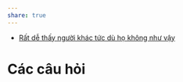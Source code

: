 ```yaml
---
share: true
---
```

- [Rất dễ thấy người khác tức dù họ không như vậy](../../Quan%20%C4%91i%E1%BB%83m,%20th%C3%A1i%20%C4%91%E1%BB%99,%20nguy%C3%AAn%20t%E1%BA%AFc%20s%E1%BB%91ng,%20%C4%91i%E1%BB%81u%20m%C3%ACnh%20th%E1%BA%A5y%20ho%E1%BA%B7c%20c%E1%BA%A3m%20nh%E1%BA%ADn/R%E1%BA%A5t%20d%E1%BB%85%20th%E1%BA%A5y%20ng%C6%B0%E1%BB%9Di%20kh%C3%A1c%20t%E1%BB%A9c%20d%C3%B9%20h%E1%BB%8D%20kh%C3%B4ng%20nh%C6%B0%20v%E1%BA%ADy.md)

# Các câu hỏi

